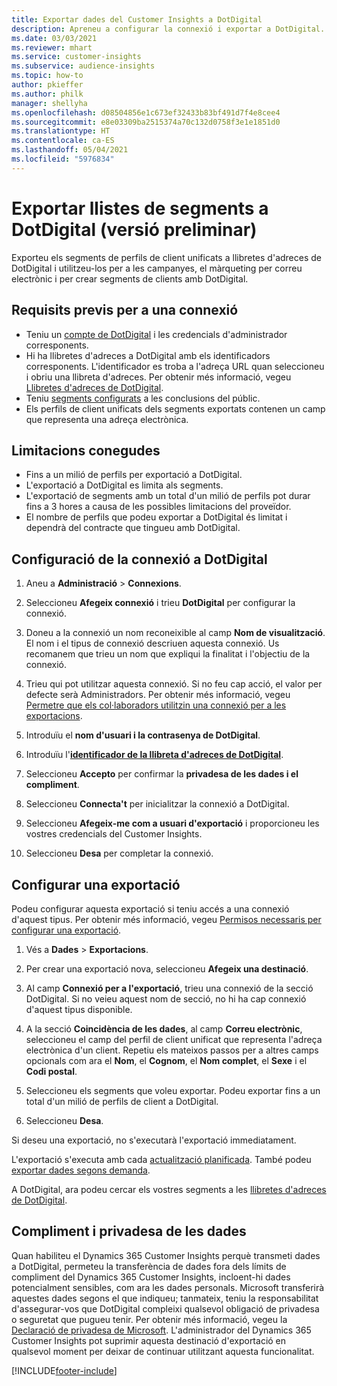 ```yaml
---
title: Exportar dades del Customer Insights a DotDigital
description: Apreneu a configurar la connexió i exportar a DotDigital.
ms.date: 03/03/2021
ms.reviewer: mhart
ms.service: customer-insights
ms.subservice: audience-insights
ms.topic: how-to
author: pkieffer
ms.author: philk
manager: shellyha
ms.openlocfilehash: d08504856e1c673ef32433b83bf491d7f4e8cee4
ms.sourcegitcommit: e8e03309ba2515374a70c132d0758f3e1e1851d0
ms.translationtype: HT
ms.contentlocale: ca-ES
ms.lasthandoff: 05/04/2021
ms.locfileid: "5976834"
---
```

# <a name="export-segment-lists-to-dotdigital-preview"></a>Exportar llistes de segments a DotDigital (versió preliminar)

Exporteu els segments de perfils de client unificats a llibretes d'adreces de DotDigital i utilitzeu-los per a les campanyes, el màrqueting per correu electrònic i per crear segments de clients amb DotDigital. 

## <a name="prerequisites-for-a-connection"></a>Requisits previs per a una connexió

-   Teniu un [compte de DotDigital](https://dotdigital.com/) i les credencials d'administrador corresponents.
-   Hi ha llibretes d'adreces a DotDigital amb els identificadors corresponents. L'identificador es troba a l'adreça URL quan seleccioneu i obriu una llibreta d'adreces. Per obtenir més informació, vegeu [Llibretes d'adreces de DotDigital](https://support.dotdigital.com/hc/articles/212211968-Creating-an-address-book).
-   Teniu [segments configurats](segments.md) a les conclusions del públic.
-   Els perfils de client unificats dels segments exportats contenen un camp que representa una adreça electrònica.

## <a name="known-limitations"></a>Limitacions conegudes

- Fins a un milió de perfils per exportació a DotDigital.
- L'exportació a DotDigital es limita als segments.
- L'exportació de segments amb un total d'un milió de perfils pot durar fins a 3 hores a causa de les possibles limitacions del proveïdor. 
- El nombre de perfils que podeu exportar a DotDigital és limitat i dependrà del contracte que tingueu amb DotDigital.

## <a name="set-up-connection-to-dotdigital"></a>Configuració de la connexió a DotDigital

1. Aneu a **Administració** > **Connexions**.

1. Seleccioneu **Afegeix connexió** i trieu **DotDigital** per configurar la connexió.

1. Doneu a la connexió un nom reconeixible al camp **Nom de visualització**. El nom i el tipus de connexió descriuen aquesta connexió. Us recomanem que trieu un nom que expliqui la finalitat i l'objectiu de la connexió.

1. Trieu qui pot utilitzar aquesta connexió. Si no feu cap acció, el valor per defecte serà Administradors. Per obtenir més informació, vegeu [Permetre que els col·laboradors utilitzin una connexió per a les exportacions](connections.md#allow-contributors-to-use-a-connection-for-exports).

1. Introduïu el **nom d'usuari i la contrasenya de DotDigital**.

1. Introduïu l'**[identificador de la llibreta d'adreces de DotDigital](https://support.dotdigital.com/hc/articles/212211968-Creating-an-address-book)**.

1. Seleccioneu **Accepto** per confirmar la **privadesa de les dades i el compliment**.

1. Seleccioneu **Connecta't** per inicialitzar la connexió a DotDigital.

1. Seleccioneu **Afegeix-me com a usuari d'exportació** i proporcioneu les vostres credencials del Customer Insights.

1. Seleccioneu **Desa** per completar la connexió. 

## <a name="configure-an-export"></a>Configurar una exportació

Podeu configurar aquesta exportació si teniu accés a una connexió d'aquest tipus. Per obtenir més informació, vegeu [Permisos necessaris per configurar una exportació](export-destinations.md#set-up-a-new-export).

1. Vés a **Dades** > **Exportacions**.

1. Per crear una exportació nova, seleccioneu **Afegeix una destinació**.

1. Al camp **Connexió per a l'exportació**, trieu una connexió de la secció DotDigital. Si no veieu aquest nom de secció, no hi ha cap connexió d'aquest tipus disponible.


1. A la secció **Coincidència de les dades**, al camp **Correu electrònic**, seleccioneu el camp del perfil de client unificat que representa l'adreça electrònica d'un client. Repetiu els mateixos passos per a altres camps opcionals com ara el **Nom**, el **Cognom**, el **Nom complet**, el **Sexe** i el **Codi postal**.

1. Seleccioneu els segments que voleu exportar. Podeu exportar fins a un total d'un milió de perfils de client a DotDigital.

1. Seleccioneu **Desa**.

Si deseu una exportació, no s'executarà l'exportació immediatament.

L'exportació s'executa amb cada [actualització planificada](system.md#schedule-tab). També podeu [exportar dades segons demanda](export-destinations.md#run-exports-on-demand). 
 
A DotDigital, ara podeu cercar els vostres segments a les [llibretes d'adreces de DotDigital](https://support.dotdigital.com/hc/articles/212211968-Creating-an-address-book).


## <a name="data-privacy-and-compliance"></a>Compliment i privadesa de les dades

Quan habiliteu el Dynamics 365 Customer Insights perquè transmeti dades a DotDigital, permeteu la transferència de dades fora dels límits de compliment del Dynamics 365 Customer Insights, incloent-hi dades potencialment sensibles, com ara les dades personals. Microsoft transferirà aquestes dades segons el que indiqueu; tanmateix, teniu la responsabilitat d'assegurar-vos que DotDigital compleixi qualsevol obligació de privadesa o seguretat que pugueu tenir. Per obtenir més informació, vegeu la [Declaració de privadesa de Microsoft](https://go.microsoft.com/fwlink/?linkid=396732).
L'administrador del Dynamics 365 Customer Insights pot suprimir aquesta destinació d'exportació en qualsevol moment per deixar de continuar utilitzant aquesta funcionalitat.


[!INCLUDE[footer-include](../includes/footer-banner.md)]
